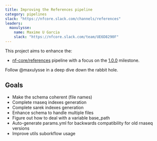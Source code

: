 ```yaml
---
title: Improving the References pipeline
category: pipelines
slack: "https://nfcore.slack.com/channels/references"
leaders:
  maxulysse:
    name: Maxime U Garcia
    slack: "https://nfcore.slack.com/team/UE6D8290F"
---
```


This project aims to enhance the:

- [nf-core/references](https://nf-co.re/references/dev) pipeline with a focus on the [1.0.0](https://github.com/nf-core/references/milestone/1) milestone.

Follow @maxulysse in a deep dive down the rabbit hole.

## Goals

- Make the schema coherent (file names)
- Complete rnaseq indexes generation
- Complete sarek indexes generation
- Enhance schema to handle multiple files
- Figure out how to deal with a variable base_path
- Auto-generate params.yml for backwards compatibility for old rnaseq versions
- Improve utils suborkflow usage
